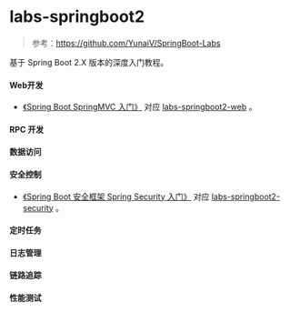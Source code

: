 # labs-springboot2
> 参考：https://github.com/YunaiV/SpringBoot-Labs

基于 Spring Boot 2.X 版本的深度入门教程。

#### Web开发
* [《Spring Boot SpringMVC 入门》](https://calm_java.gitee.io/blog/2020/01/06/labs-springboot2-SpringMVC/) 对应 [labs-springboot2-web](https://github.com/yuyong725/labs-springboot2/tree/master/labs-springboot2-web/labs-springboot2-springmvc) 。


#### RPC 开发

#### 数据访问

#### 安全控制
* [《Spring Boot 安全框架 Spring Security 入门》](https://calm_java.gitee.io/blog/2019/12/29/labs-springboot2-security/) 对应 [labs-springboot2-security](https://github.com/yuyong725/labs-springboot2/tree/master/labs-springboot2-security-control/labs-springboot2-security) 。

#### 定时任务

#### 日志管理

#### 链路追踪

#### 性能测试
